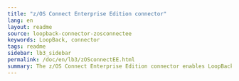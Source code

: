 ```yaml
---
title: "z/OS Connect Enterprise Edition connector"
lang: en
layout: readme
source: loopback-connector-zosconnectee
keywords: LoopBack, connector
tags: readme
sidebar: lb3_sidebar
permalink: /doc/en/lb3/zOSconnectEE.html
summary: The z/OS Connect Enterprise Edition connector enables LoopBack applications to connect to z/OS Connect Enterprise Edition data sources.
---
```

